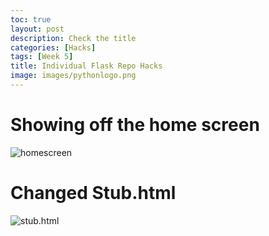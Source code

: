 ```yaml
---
toc: true
layout: post
description: Check the title
categories: [Hacks]
tags: [Week 5]
title: Individual Flask Repo Hacks
image: images/pythonlogo.png
---
```


# Showing off the home screen

![]({{site.baseurl}}/images/homescreen.png "homescreen")

# Changed Stub.html

![]({{site.baseurl}}/images/aboutmeflask.png "stub.html")